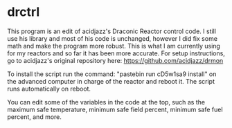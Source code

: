 # drctrl

This program is an edit of acidjazz's Draconic Reactor control code. I still use his library and most of his code is unchanged, however I did fix some math and make the program more robust. This is what I am currently using for my reactors and so far it has been more accurate. For setup instructions, go to acidjazz's original repository here: https://github.com/acidjazz/drmon

To install the script run the command: "pastebin run cD5w1sa9 install" on the advanced computer in charge of the reactor and reboot it. The script runs automatically on reboot.

You can edit some of the variables in the code at the top, such as the maximum safe temperature, minimum safe field percent, minimum safe fuel percent, and more.
